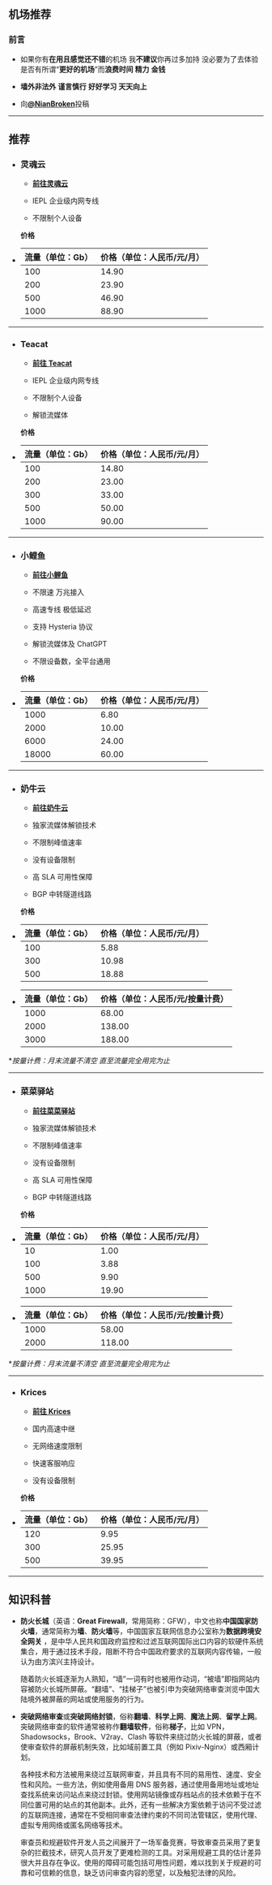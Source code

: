 ## 机场推荐

### 前言

- 如果你有**在用且感觉还不错**的机场 我**不建议**你再过多加持 没必要为了去体验是否有所谓“**更好的机场**”而**浪费时间** **精力** **金钱**

- **墙外非法外** **谨言慎行** **好好学习** **天天向上**

- 向[**@NianBroken**](https://t.me/Nianbroken)投稿

---

## 推荐

- ### **灵魂云**

  - [**前往灵魂云**](https://www.linghun5.com/#/register?code=NianBroken)

  - IEPL 企业级内网专线

  - 不限制个人设备

  **价格**

- | 流量（单位：Gb） | 价格（单位：人民币/元/月） |
  | ---------------- | -------------------------- |
  | 100              | 14.90                      |
  | 200              | 23.90                      |
  | 500              | 46.90                      |
  | 1000             | 88.90                      |

---

- ### **Teacat**

  - [**前往 Teacat**](https://teacat2.com/#/register?code=NianBroken)

  - IEPL 企业级内网专线

  - 不限制个人设备

  - 解锁流媒体

  **价格**

- | 流量（单位：Gb） | 价格（单位：人民币/元/月） |
  | ---------------- | -------------------------- |
  | 100              | 14.80                      |
  | 200              | 23.00                      |
  | 300              | 33.00                      |
  | 500              | 50.00                      |
  | 1000             | 90.00                      |

---

- ### **小鲤鱼**

  - [**前往小鲤鱼**](https://www.xiaoliyu.me/#/register?code=3bM4xvs3)

  - 不限速 万兆接入

  - 高速专线 极低延迟

  - 支持 Hysteria 协议

  - 解锁流媒体及 ChatGPT

  - 不限设备数，全平台通用

  **价格**

- | 流量（单位：Gb） | 价格（单位：人民币/元/月） |
  | ---------------- | -------------------------- |
  | 1000             | 6.80                       |
  | 2000             | 10.00                      |
  | 6000             | 24.00                      |
  | 18000            | 60.00                      |

---

- ### **奶牛云**

  - [**前往奶牛云**](https://xn--cloud-et5i500m.xyz/#/register?code=45O8dinB)

  - 独家流媒体解锁技术

  - 不限制峰值速率

  - 没有设备限制

  - 高 SLA 可用性保障

  - BGP 中转隧道线路

  **价格**

- | 流量（单位：Gb） | 价格（单位：人民币/元/月） |
  | ---------------- | -------------------------- |
  | 100              | 5.88                       |
  | 300              | 10.98                      |
  | 500              | 18.88                      |
- | 流量（单位：Gb） | 价格（单位：人民币/元/按量计费） |
  | ---------------- | -------------------------------- |
  | 1000             | 68.00                            |
  | 2000             | 138.00                           |
  | 3000             | 188.00                           |

\*_按量计费：月末流量不清空 直至流量完全用完为止_

---

- ### **菜菜驿站**

  - [**前往菜菜驿站**](https://yizhancloud.xyz/#/register?code=2nw2UYnq)

  - 独家流媒体解锁技术

  - 不限制峰值速率

  - 没有设备限制

  - 高 SLA 可用性保障

  - BGP 中转隧道线路

  **价格**

- | 流量（单位：Gb） | 价格（单位：人民币/元/月） |
  | ---------------- | -------------------------- |
  | 10               | 1.00                       |
  | 100              | 3.88                       |
  | 500              | 9.90                       |
  | 1000             | 19.90                      |
- | 流量（单位：Gb） | 价格（单位：人民币/元/按量计费） |
  | ---------------- | -------------------------------- |
  | 1000             | 58.00                            |
  | 2000             | 118.00                           |

\*_按量计费：月末流量不清空 直至流量完全用完为止_

---

- ### **Krices**

  - [**前往 Krices**](https://www.krices.com/#/register?code=NianBroken)

  - 国内高速中继

  - 无网络速度限制

  - 快速客服响应

  - 没有设备限制

  **价格**

- | 流量（单位：Gb） | 价格（单位：人民币/元/月） |
  | ---------------- | -------------------------- |
  | 120              | 9.95                       |
  | 300              | 25.95                      |
  | 500              | 39.95                      |

---

## 知识科普

- **防火长城**（英语：**Great Firewall**，常用简称：GFW），中文也称**中国国家防火墙**，通常简称为**墙**、**防火墙**等，中国国家互联网信息办公室称为**数据跨境安全网关** ，是中华人民共和国政府监控和过滤互联网国际出口内容的软硬件系统集合，用于通过技术手段，阻断不符合中国政府要求的互联网内容传输，一般认为由方滨兴主持设计。

  随着防火长城逐渐为人熟知，“墙”一词有时也被用作动词，“被墙”即指网站内容被防火长城所屏蔽。“翻墙”、“挂梯子”也被引申为突破网络审查浏览中国大陆境外被屏蔽的网站或使用服务的行为。

- **突破网络审查**或**突破网络封锁**，俗称**翻墙**、**科学上网**、**魔法上网**、**留学上网**。突破网络审查的软件通常被称作**翻墙软件**，俗称**梯子**，比如 VPN，Shadowsocks，Brook、V2ray、Clash 等软件来绕过防火长城的屏蔽，或者使审查软件的屏蔽机制失效，比如域前置工具（例如 Pixiv-Nginx）或西厢计划。

  各种技术和方法被用来绕过互联网审查，并且具有不同的易用性、速度、安全性和风险。一些方法，例如使用备用 DNS 服务器，通过使用备用地址或地址查找系统来访问站点来绕过封锁。使用网站镜像或存档站点的技术依赖于在不同位置可用的站点的其他副本。此外，还有一些解决方案依赖于访问不受过滤的互联网连接，通常在不受相同审查法律约束的不同司法管辖区，使用代理、虚拟专用网络或匿名网络等技术。

  审查员和规避软件开发人员之间展开了一场军备竞赛，导致审查员采用了更复杂的拦截技术，研究人员开发了更难检测的工具。对采用规避工具的估计差异很大并且存在争议。使用的障碍可能包括可用性问题，难以找到关于规避的可靠和可信赖的信息，缺乏访问审查内容的愿望，以及触犯法律的风险。
